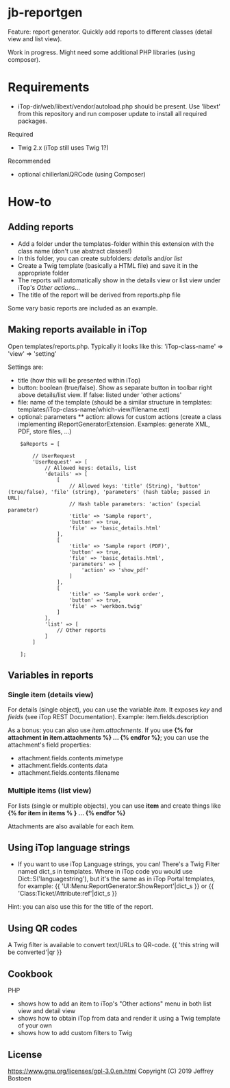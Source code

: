 # jb-reportgen

Feature: report generator. Quickly add reports to different classes (detail view and list view).

Work in progress. Might need some additional PHP libraries (using composer).

# Requirements

* iTop-dir/web/libext/vendor/autoload.php should be present. Use 'libext' from this repository and run composer update to install all required packages.

Required
- Twig 2.x (iTop still uses Twig 1?)

Recommended
* optional chillerlan\QRCode (using Composer)

# How-to

## Adding reports 
* Add a folder under the templates-folder within this extension with the class name (don't use abstract classes!)
* In this folder, you can create subfolders: *details* and/or *list*
* Create a Twig template (basically a HTML file) and save it in the appropriate folder
* The reports will automatically show in the details view or list view under iTop's *Other actions...*
* The title of the report will be derived from reports.php file

Some vary basic reports are included as an example.

## Making reports available in iTop
Open templates/reports.php.
Typically it looks like this: 'iTop-class-name' => 'view' => 'setting'

Settings are:
* title (how this will be presented within iTop)
* button: boolean (true/false). Show as separate button in toolbar right above details/list view. If false: listed under 'other actions'
* file: name of the template (should be a similar structure in templates: templates/iTop-class-name/which-view/filename.ext)
* optional: parameters
** action: allows for custom actions (create a class implementing iReportGeneratorExtension. Examples: generate XML, PDF, store files, ...)


```
	$aReports = [

		// UserRequest
		'UserRequest' => [
			// Allowed keys: details, list
			'details' => [
				[
					// Allowed keys: 'title' (String), 'button' (true/false), 'file' (string), 'parameters' (hash table; passed in URL)
					// Hash table parameters: 'action' (special parameter)
					'title' => 'Sample report',
					'button' => true,
					'file' => 'basic_details.html'
				],
				[
					'title' => 'Sample report (PDF)',
					'button' => true,
					'file' => 'basic_details.html',
					'parameters' => [
						'action' => 'show_pdf'
					]
				],
				[
					'title' => 'Sample work order',
					'button' => true,
					'file' => 'werkbon.twig'
				]
			],
			'list' => [
				// Other reports 
			]
		]
		
	];
```


## Variables in reports

### Single item (details view)

For details (single object), you can use the variable *item*. It exposes *key* and *fields* (see iTop REST Documentation). Example: item.fields.description 
 
As a bonus: you can also use *item.attachments*. If you use **{% for attachment in item.attachments %} ... {% endfor %}**; you can use the attachment's field properties:
* attachment.fields.contents.mimetype
* attachment.fields.contents.data
* attachment.fields.contents.filename

### Multiple items (list view)
For lists (single or multiple objects), you can use **item** and create things like **{% for item in items % } ... {% endfor %}**

Attachments are also available for each item.


## Using iTop language strings
* If you want to use iTop Language strings, you can! 
There's a Twig Filter named dict_s in templates.
Where in iTop code you would use Dict::S('languagestring'), 
but it's the same as in iTop Portal templates, for example: {{ 'UI:Menu:ReportGenerator:ShowReport'|dict_s }} or {{ 'Class:Ticket/Attribute:ref'|dict_s }}

Hint: you can also use this for the title of the report.

## Using QR codes
A Twig filter is available to convert text/URLs to QR-code. {{ 'this string will be converted'|qr }}

## Cookbook

PHP
- shows how to add an item to iTop's "Other actions" menu in both list view and detail view
- shows how to obtain iTop from data and render it using a Twig template of your own
- shows how to add custom filters to Twig

## License
https://www.gnu.org/licenses/gpl-3.0.en.html
Copyright (C) 2019 Jeffrey Bostoen


